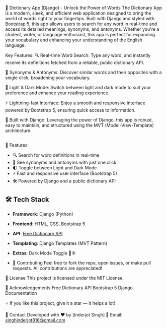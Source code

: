 📖 Dictionary App (Django) - Unlock the Power of Words
The Dictionary App is a modern, sleek, and efficient web application designed to bring the world of words right to your fingertips. Built with Django and styled with Bootstrap 5, this app allows users to search for any word in real-time and access its detailed meanings, synonyms, and antonyms. Whether you're a student, writer, or language enthusiast, this app is perfect for expanding your vocabulary and enhancing your understanding of the English language.

Key Features:
🔍 Real-time Word Search: Type any word, and instantly receive its definitions fetched from a reliable, public dictionary API.

🧠 Synonyms & Antonyms: Discover similar words and their opposites with a single click, broadening your vocabulary.

🌙 Light & Dark Mode: Switch between light and dark mode to suit your preference and enhance your reading experience.

⚡ Lightning-fast Interface: Enjoy a smooth and responsive interface powered by Bootstrap 5, ensuring quick access to information.

🔧 Built with Django: Leveraging the power of Django, this app is robust, easy to maintain, and structured using the MVT (Model-View-Template) architecture.
## 

🚀 Features

- 🔍 Search for word definitions in real-time  
- 🧠 See synonyms and antonyms with just one click  
- 🌓 Toggle between Light and Dark Mode  
- ⚡ Fast and responsive user interface (Bootstrap 5)  
- 🛠 Powered by Django and a public dictionary API  

## 🛠 Tech Stack

- **Framework**: Django (Python)
- **Frontend**: HTML, CSS, Bootstrap 5
- **API**: [Free Dictionary API](https://dictionaryapi.dev/)
- **Templating**: Django Templates (MVT Pattern)
- **Extras**: Dark Mode Toggle 🌙☀️

- 🤝 Contributing
Feel free to fork the repo, open issues, or make pull requests. All contributions are appreciated!

📄 License
This project is licensed under the MIT License.

🙌 Acknowledgements
Free Dictionary API
Bootstrap 5
Django Documentation

⭐ If you like this project, give it a star — it helps a lot!

💬 Contact
Developed with ❤️ by [Inderjot Singh]
📧 Email: singhinderjot816@gmail.com
